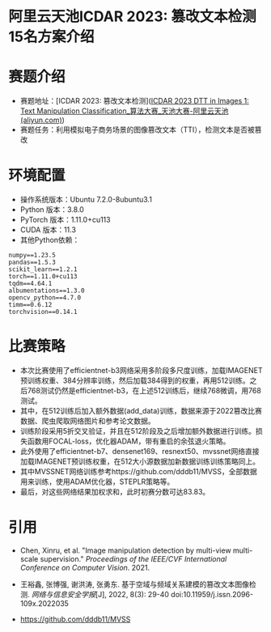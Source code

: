 # 阿里云天池ICDAR 2023: 篡改文本检测 15名方案介绍
# 赛题介绍
- 赛题地址：[ICDAR 2023: 篡改文本检测]([ICDAR 2023 DTT in Images 1: Text Manipulation Classification_算法大赛_天池大赛-阿里云天池 (aliyun.com)](https://tianchi.aliyun.com/competition/entrance/532048/introduction))
- 赛题任务：利用模拟电子商务场景的图像篡改文本（TTI），检测文本是否被篡改


# 环境配置
- 操作系统版本：Ubuntu 7.2.0-8ubuntu3.1
- Python 版本：3.8.0
- PyTorch 版本：1.11.0+cu113
- CUDA 版本：11.3
- 其他Python依赖：
```text
numpy==1.23.5
pandas==1.5.3
scikit_learn==1.2.1
torch==1.11.0+cu113
tqdm==4.64.1
albumentations==1.3.0
opencv_python==4.7.0
timm==0.6.12
torchvision==0.14.1
```

# 比赛策略

- 本次比赛使用了efficientnet-b3网络采用多阶段多尺度训练，加载IMAGENET预训练权重、384分辨率训练，然后加载384得到的权重，再用512训练。之后768测试仍然是efficientnet-b3，在上述512训练后，继续768微调，用768测试。
- 其中，在512训练后加入额外数据(add_data)训练，数据来源于2022篡改比赛数据、爬虫爬取网络图片和参考论文数据。
- 训练阶段采用5折交叉验证，并且在512阶段及之后增加额外数据进行训练。损失函数用FOCAL-loss，优化器ADAM，带有重启的余弦退火策略。
- 此外使用了efficientnet-b7、densenet169、resnext50、mvssnet网络直接加载IMAGENET预训练权重，在512大小源数据加新数据训练训练策略同上。
- 其中MVSSNET网络训练参考https://github.com/dddb11/MVSS，全部数据用来训练，使用ADAM优化器，STEPLR策略等。
- 最后，对这些网络结果加权求和，此时初赛分数可达83.83。


# 引用
- Chen, Xinru, et al. "Image manipulation detection by multi-view multi-scale supervision." *Proceedings of the IEEE/CVF International Conference on Computer Vision*. 2021.

- 王裕鑫, 张博强, 谢洪涛, 张勇东. 基于空域与频域关系建模的篡改文本图像检测. *网络与信息安全学报*[J], 2022, 8(3): 29-40 doi:10.11959/j.issn.2096-109x.2022035

- https://github.com/dddb11/MVSS

  


